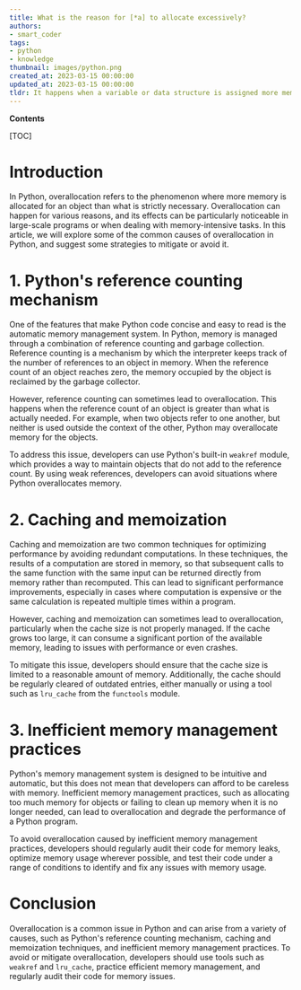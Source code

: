 ```yaml
---
title: What is the reason for [*a] to allocate excessively?
authors:
- smart_coder
tags:
- python
- knowledge
thumbnail: images/python.png
created_at: 2023-03-15 00:00:00
updated_at: 2023-03-15 00:00:00
tldr: It happens when a variable or data structure is assigned more memory than it actually needs, leading to inefficient use of resources.
---
```


**Contents**

[TOC]

# Introduction
In Python, overallocation refers to the phenomenon where more memory is allocated for an object than what is strictly necessary. Overallocation can happen for various reasons, and its effects can be particularly noticeable in large-scale programs or when dealing with memory-intensive tasks. In this article, we will explore some of the common causes of overallocation in Python, and suggest some strategies to mitigate or avoid it.

# 1. Python's reference counting mechanism
One of the features that make Python code concise and easy to read is the automatic memory management system. In Python, memory is managed through a combination of reference counting and garbage collection. Reference counting is a mechanism by which the interpreter keeps track of the number of references to an object in memory. When the reference count of an object reaches zero, the memory occupied by the object is reclaimed by the garbage collector.

However, reference counting can sometimes lead to overallocation. This happens when the reference count of an object is greater than what is actually needed. For example, when two objects refer to one another, but neither is used outside the context of the other, Python may overallocate memory for the objects.

To address this issue, developers can use Python's built-in `weakref` module, which provides a way to maintain objects that do not add to the reference count. By using weak references, developers can avoid situations where Python overallocates memory.

# 2. Caching and memoization
Caching and memoization are two common techniques for optimizing performance by avoiding redundant computations. In these techniques, the results of a computation are stored in memory, so that subsequent calls to the same function with the same input can be returned directly from memory rather than recomputed. This can lead to significant performance improvements, especially in cases where computation is expensive or the same calculation is repeated multiple times within a program.

However, caching and memoization can sometimes lead to overallocation, particularly when the cache size is not properly managed. If the cache grows too large, it can consume a significant portion of the available memory, leading to issues with performance or even crashes.

To mitigate this issue, developers should ensure that the cache size is limited to a reasonable amount of memory. Additionally, the cache should be regularly cleared of outdated entries, either manually or using a tool such as `lru_cache` from the `functools` module.

# 3. Inefficient memory management practices
Python's memory management system is designed to be intuitive and automatic, but this does not mean that developers can afford to be careless with memory. Inefficient memory management practices, such as allocating too much memory for objects or failing to clean up memory when it is no longer needed, can lead to overallocation and degrade the performance of a Python program.

To avoid overallocation caused by inefficient memory management practices, developers should regularly audit their code for memory leaks, optimize memory usage wherever possible, and test their code under a range of conditions to identify and fix any issues with memory usage.

# Conclusion
Overallocation is a common issue in Python and can arise from a variety of causes, such as Python's reference counting mechanism, caching and memoization techniques, and inefficient memory management practices. To avoid or mitigate overallocation, developers should use tools such as `weakref` and `lru_cache`, practice efficient memory management, and regularly audit their code for memory issues.

